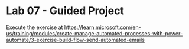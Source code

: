 # Lab 07 - Guided Project

Execute the exercise at <https://learn.microsoft.com/en-us/training/modules/create-manage-automated-processes-with-power-automate/3-exercise-build-flow-send-automated-emails>

